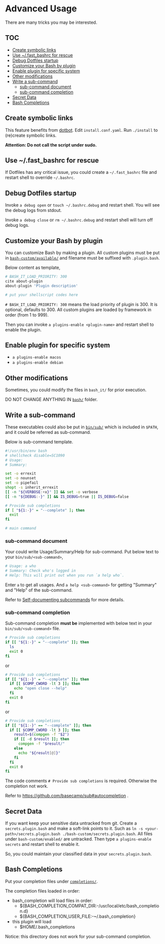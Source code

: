 # Advanced Usage

There are many tricks you may be interested.

## TOC

<!-- MarkdownTOC GFM -->

- [Create symbolic links](#create-symbolic-links)
- [Use ~/.fast_bashrc for rescue](#use-fast_bashrc-for-rescue)
- [Debug Dotfiles startup](#debug-dotfiles-startup)
- [Customize your Bash by plugin](#customize-your-bash-by-plugin)
- [Enable plugin for specific system](#enable-plugin-for-specific-system)
- [Other modifications](#other-modifications)
- [Write a sub-command](#write-a-sub-command)
    - [sub-command document](#sub-command-document)
    - [sub-command completion](#sub-command-completion)
- [Secret Data](#secret-data)
- [Bash Completions](#bash-completions)

<!-- /MarkdownTOC -->

## Create symbolic links

This feature benefits from [dotbot][].
Edit `install.conf.yaml`.
Run `./install` to (re)create symbolic links.

**Attention: Do not call the script under sudo.**

## Use ~/.fast_bashrc for rescue

If Dotfiles has any critical issue, you could create a `~/.fast_bashrc` file and restart shell to override `~/.bashrc`.

## Debug Dotfiles startup

Invoke `a debug open` or `touch ~/.bashrc.debug` and restart shell. You will see the debug logs from stdout.

Invoke `a debug close` or `rm ~/.bashrc.debug` and restart shell will turn off debug logs.

## Customize your Bash by plugin

You can customize Bash by making a plugin.
All custom plugins must be put in [`bash-custom/available/`](../bash-custom/available) and filename must be suffixed with `.plugin.bash`.

Below content as template,

```sh
# BASH_IT_LOAD_PRIORITY: 300
cite about-plugin
about-plugin 'Plugin description'

# put your shellscript codes here
```

`# BASH_IT_LOAD_PRIORITY: 300` means the load priority of plugin is 300. It is optional, defaults to 300.
All custom plugins are loaded by framework in order (from 1 to 999).

Then you can invoke `a plugins-enable <plugin-name>` and restart shell to enable the plugin.

## Enable plugin for specific system

- `a plugins-enable macos`
- `a plugins-enable debian`

## Other modifications

Sometimes, you could modify the files in `bash_it/` for prior execution.

DO NOT CHANGE ANYTHING IN [`bash/`](../bash/) folder.

## Write a sub-command

These executables could also be put in [`bin/sub/`]('../bin/sub/') which is included in `$PATH`,
and it could be referred as sub-command.

Below is sub-command template.

```sh
#!/usr/bin/env bash
# shellcheck disable=SC1090
# Usage:
# Summary:

set -o errexit
set -o nounset
set -o pipefail
shopt -s inherit_errexit
[[ -n "${VERBOSE:+x}" ]] && set -o verbose
[[ -n "${DEBUG:-}" ]] && IS_DEBUG=true || IS_DEBUG=false

# Provide sub completions
if [ "${1:-}" = "--complete" ]; then
  exit
fi

# main command
```

### sub-command document

Your could write Usage/Summary/Help for sub-command.
Put below text to your `bin/sub/<sub-command>`,

```sh
# Usage: a who
# Summary: Check who's logged in
# Help: This will print out when you run `a help who`.
```

Enter `a` to get all usages.
And `a help <sub-command>` for getting "Summary" and "Help" of the sub-command.

Refer to [Self-documenting subcommands](https://github.com/basecamp/sub#self-documenting-subcommands) for more details.

### sub-command completion

Sub-command completion **must be** implemented with below text in your `bin/sub/<sub-command>` file.

```sh
# Provide sub completions
if [[ "${1:-}" = "--complete" ]]; then
  ls
  exit 0
fi
```

or

```sh
# Provide sub completions
if [[ "${1:-}" = "--complete" ]]; then
  if [[ $COMP_CWORD -lt 3 ]]; then
    echo "open close --help"
  fi
  exit 0
fi
```

or

```sh
# Provide sub completions
if [[ "${1:-}" == "--complete" ]]; then
  if [[ $COMP_CWORD -lt 3 ]]; then
    result=$(compgen -f "$2")
    if [[ -d $result ]]; then
      compgen -f "$result/"
    else
      echo "${result[@]}"
    fi
  fi
  exit 0
fi
```

The code comments `# Provide sub completions` is required. Otherwise the completion not work.

Refer to https://github.com/basecamp/sub#autocompletion .

## Secret Data

If you want keep your sensitive data untracked from git.
Create a `secrets.plugin.bash` and make a soft-link points to it. Such as `ln -s <your-path>/secrets.plugin.bash ./bash-custom/secrets.plugin.bash`.
All files under `bash-custom/enabled/` are untracked.
Then type `a plugins-enable secrets` and restart shell to enable it.

So, you could maintain your classified data in your `secrets.plugin.bash`.

## Bash Completions

Put your completion files under [`completions/`](../completions).

The completion files loaded in order:

- bash_completion will load files in order:
  - ${BASH_COMPLETION_COMPAT_DIR:-/usr/local/etc/bash_completion.d}
  - ${BASH_COMPLETION_USER_FILE:-~/.bash_completion}
- this plugin will load
  - $HOME/.bash_completions

Notice: this directory does not work for your sub-command completion.

<!-- links -->

[dotbot]: https://github.com/anishathalye/dotbot/
